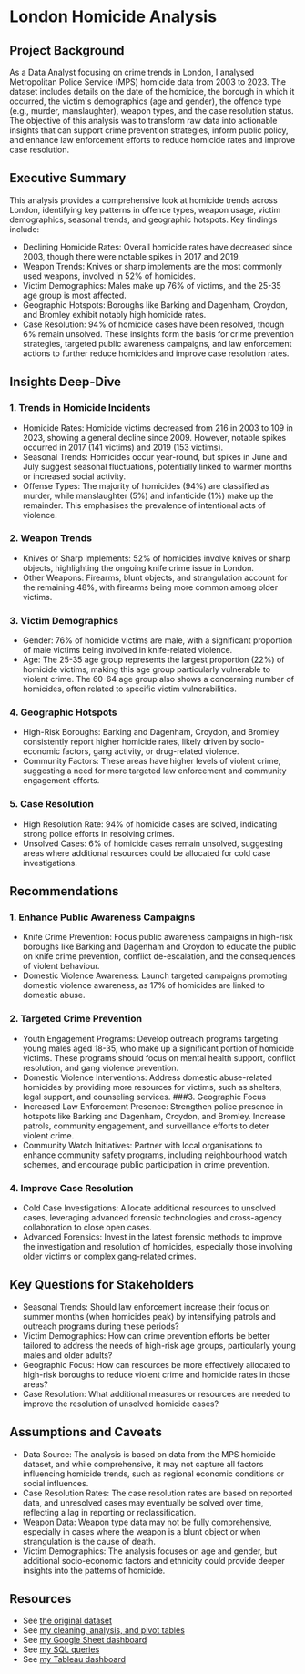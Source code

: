 # London Homicide Analysis

## Project Background
As a Data Analyst focusing on crime trends in London, I analysed Metropolitan Police Service (MPS) homicide data from 2003 to 2023. The dataset includes details on the date of the homicide, the borough in which it occurred, the victim's demographics (age and gender), the offence type (e.g., murder, manslaughter), weapon types, and the case resolution status. The objective of this analysis was to transform raw data into actionable insights that can support crime prevention strategies, inform public policy, and enhance law enforcement efforts to reduce homicide rates and improve case resolution.

## Executive Summary
This analysis provides a comprehensive look at homicide trends across London, identifying key patterns in offence types, weapon usage, victim demographics, seasonal trends, and geographic hotspots. Key findings include:
  - Declining Homicide Rates: Overall homicide rates have decreased since 2003, though there were notable spikes in 2017 and 2019.
  - Weapon Trends: Knives or sharp implements are the most commonly used weapons, involved in 52% of homicides.
  - Victim Demographics: Males make up 76% of victims, and the 25-35 age group is most affected.
  - Geographic Hotspots: Boroughs like Barking and Dagenham, Croydon, and Bromley exhibit notably high homicide rates.
  - Case Resolution: 94% of homicide cases have been resolved, though 6% remain unsolved.
These insights form the basis for crime prevention strategies, targeted public awareness campaigns, and law enforcement actions to further reduce homicides and improve case resolution rates.

## Insights Deep-Dive
### 1. Trends in Homicide Incidents
  - Homicide Rates: Homicide victims decreased from 216 in 2003 to 109 in 2023, showing a general decline since 2009. However, notable spikes occurred in 2017 (141 victims) and 2019 (153 victims).
  - Seasonal Trends: Homicides occur year-round, but spikes in June and July suggest seasonal fluctuations, potentially linked to warmer months or increased social activity.
  - Offense Types: The majority of homicides (94%) are classified as murder, while manslaughter (5%) and infanticide (1%) make up the remainder. This emphasises the prevalence of intentional acts of violence.
### 2. Weapon Trends
  - Knives or Sharp Implements: 52% of homicides involve knives or sharp objects, highlighting the ongoing knife crime issue in London.
  - Other Weapons: Firearms, blunt objects, and strangulation account for the remaining 48%, with firearms being more common among older victims.
### 3. Victim Demographics
  - Gender: 76% of homicide victims are male, with a significant proportion of male victims being involved in knife-related violence.
  - Age: The 25-35 age group represents the largest proportion (22%) of homicide victims, making this age group particularly vulnerable to violent crime. The 60-64 age group also shows a concerning number of homicides, often related to specific victim vulnerabilities.
### 4. Geographic Hotspots
  - High-Risk Boroughs: Barking and Dagenham, Croydon, and Bromley consistently report higher homicide rates, likely driven by socio-economic factors, gang activity, or drug-related violence.
  - Community Factors: These areas have higher levels of violent crime, suggesting a need for more targeted law enforcement and community engagement efforts.
### 5. Case Resolution
  - High Resolution Rate: 94% of homicide cases are solved, indicating strong police efforts in resolving crimes.
  - Unsolved Cases: 6% of homicide cases remain unsolved, suggesting areas where additional resources could be allocated for cold case investigations.

## Recommendations
### 1. Enhance Public Awareness Campaigns
  - Knife Crime Prevention: Focus public awareness campaigns in high-risk boroughs like Barking and Dagenham and Croydon to educate the public on knife crime prevention, conflict de-escalation, and the consequences of violent behaviour.
  - Domestic Violence Awareness: Launch targeted campaigns promoting domestic violence awareness, as 17% of homicides are linked to domestic abuse.
### 2. Targeted Crime Prevention
  - Youth Engagement Programs: Develop outreach programs targeting young males aged 18-35, who make up a significant portion of homicide victims. These programs should focus on mental health support, conflict resolution, and gang violence prevention.
  - Domestic Violence Interventions: Address domestic abuse-related homicides by providing more resources for victims, such as shelters, legal support, and counseling services.
###3. Geographic Focus
  - Increased Law Enforcement Presence: Strengthen police presence in hotspots like Barking and Dagenham, Croydon, and Bromley. Increase patrols, community engagement, and surveillance efforts to deter violent crime.
  - Community Watch Initiatives: Partner with local organisations to enhance community safety programs, including neighbourhood watch schemes, and encourage public participation in crime prevention.
### 4. Improve Case Resolution
  - Cold Case Investigations: Allocate additional resources to unsolved cases, leveraging advanced forensic technologies and cross-agency collaboration to close open cases.
  - Advanced Forensics: Invest in the latest forensic methods to improve the investigation and resolution of homicides, especially those involving older victims or complex gang-related crimes.

## Key Questions for Stakeholders
  - Seasonal Trends: Should law enforcement increase their focus on summer months (when homicides peak) by intensifying patrols and outreach programs during these periods?
  - Victim Demographics: How can crime prevention efforts be better tailored to address the needs of high-risk age groups, particularly young males and older adults?
  - Geographic Focus: How can resources be more effectively allocated to high-risk boroughs to reduce violent crime and homicide rates in those areas?
  - Case Resolution: What additional measures or resources are needed to improve the resolution of unsolved homicide cases?

## Assumptions and Caveats
  - Data Source: The analysis is based on data from the MPS homicide dataset, and while comprehensive, it may not capture all factors influencing homicide trends, such as regional economic conditions or social influences.
  - Case Resolution Rates: The case resolution rates are based on reported data, and unresolved cases may eventually be solved over time, reflecting a lag in reporting or reclassification.
  - Weapon Data: Weapon type data may not be fully comprehensive, especially in cases where the weapon is a blunt object or when strangulation is the cause of death.
  - Victim Demographics: The analysis focuses on age and gender, but additional socio-economic factors and ethnicity could provide deeper insights into the patterns of homicide.

## Resources
- See [the original dataset](https://github.com/Mazedaa/London-Homicide-Project/blob/main/original_homicide.xlsx%20-%20dataset.csv )
- See [my cleaning, analysis, and pivot tables](https://github.com/Mazedaa/London-HomicideProject/blob/main/london_homicide_crime_clean.xlsx%20-%20dashboard.csv)
- See [my Google Sheet dashboard](https://github.com/Mazedaa/London-Homicide-Project/blob/main/HomicideGoogleSheetDashboard.png)
- See [my SQL queries](https://github.com/Mazedaa/London-Homicide-Project/blob/main/homicide.sql)
- See [my Tableau dashboard](https://github.com/Mazedaa/London-Homicide-Project/blob/main/HomicideTableauDashboard.png)
